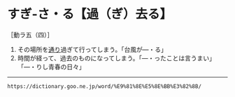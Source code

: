 # すぎ‐さ・る【過（ぎ）去る】

［動ラ五（四）］
1.  その場所を[通り](とおる（通る）)過ぎて行ってしまう。「台風が―・る」
2.  時間が経って、過去のものになってしまう。「―・ったことは言うまい」「―・りし青春の日々」

---
`https://dictionary.goo.ne.jp/word/%E9%81%8E%E5%8E%BB%E3%82%8B/`